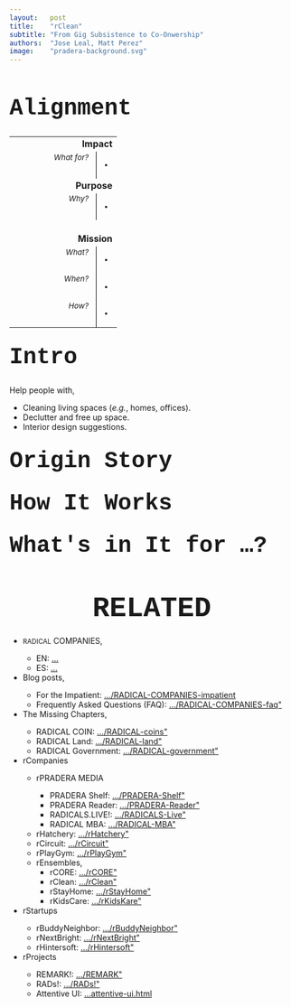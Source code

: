 ```yaml
---
layout:   post
title:    "rClean"
subtitle: "From Gig Subsistence to Co-Onwership"
authors:  "Jose Leal, Matt Perez"
image:    "pradera-background.svg"
---
```


<div style="display: none; ">
 <p>Helping people keep their homes and their businesses clean, decluttered, and presentable.</p>
</div>

<h1 style="font-size:40px; font-family:Courier New, monospace; ">Alignment</h1>
 <table>
 <tbody style="font-size:smaller; vertical-align:top; ">
  <tr>
   <td colspan="2" style="font-weight:bold; font-size:larger; text-align:right; ">Impact</td>
  </tr>
  <tr>
   <td style="text-align:right; width:10em; font-style:italic; padding-right:1em; border-right:1px solid black; ">What for?</td>
   <td>
    <ul>
     <li></li>
    </ul>
   </td>
  </tr>
  <tr>
   <td colspan="2" style="font-weight:bold; font-size:larger; text-align:right; ">Purpose</td>
  </tr>
  <tr>
   <td style="text-align:right; width:10em; font-style:italic; padding-right:1em; border-right:1px solid black; ">Why?</td>
   <td>
    <ul>
     <li></li>
    </ul>
   </td>
  </tr>
  <tr>
   <td colspan="2">&nbsp;</td>
  </tr>
  <tr>
   <td colspan="2" style="font-weight:bold; font-size:larger; text-align:right; ">Mission</td>
  </tr>
  <tr>
   <td style="text-align:right; width:10em; font-style:italic; padding-right:1em; border-right:1px solid black; ">What?</td>
   <td>
    <ul>
     <li></li>
    </ul>
   </td>
  </tr>
  <tr>
   <td style="text-align:right; width:10em; font-style:italic; padding-right:1em; border-right:1px solid black; ">When?</td>
   <td>
    <ul>
     <li></li>
    </ul>
   </td>
  </tr>
  <tr>
   <td style="text-align:right; width:10em; font-style:italic; padding-right:1em; border-right:1px solid black; ">How?</td>
   <td>
    <ul>
     <li></li>
    </ul>
   </td>
  </tr>
 </tbody>
</table>

<h1 style="font-size:40px; font-family:Courier New, monospace; margin-top:30px; ">Intro</h1>
 <p>Help people with,</p>
 <ul>
  <li>Cleaning living spaces (<em>e.g.</em>, homes, offices).</li>
  <li>Declutter and free up space.</li>
  <li>Interior design suggestions.</li>
 </ul>

<h1 style="font-size:40px; font-family:Courier New, monospace; margin-top:30px; ">Origin Story</h1>

<h1 style="font-size:40px; font-family:Courier New, monospace; margin-top:30px; ">How It Works</h1>

<h1 style="font-size:40px; font-family:Courier New, monospace; margin-top:30px; ">What's in It for &hellip;?</h1>

<h1 style="font-size:50px; font-family:Courier New, monospace; text-align:center; margin: 60px 0 20px 0; ">RELATED</h1>
 <ul>
  <li><span style="font-size:smaller; ">RADICAL</span> COMPANIES,</li>
   <ul>
    <li><a>EN</a>: <a href="#">&hellip;</a></li>
    <li><a>ES</a>: <a href="#">&hellip;</a></li>
   </ul>
  <li>Blog posts,</li>
   <ul>
    <li>For the Impatient: <a href="https://radicalcompanies.com/2022/05/04/RADICAL-COMPANIES-impatient">&hellip;/RADICAL-COMPANIES-impatient</a></li>
    <li>Frequently Asked Questions (FAQ): <a href="https://radicalcompanies.com/2022/05/05/RADICAL-COMPANIES-faq">&hellip;/RADICAL-COMPANIES-faq"</a></li>
   </ul>
   <li>The Missing Chapters,</li>
    <ul>
     <li>RADICAL COIN: <a href="https://radicalcompanies.com/2022/05/07/RADICAL-coins">&hellip;/RADICAL-coins"</a></li>
     <li>RADICAL Land: <a href="https://radicalcompanies.com/2022/05/08/RADICAL-land">&hellip;/RADICAL-land"</a></li>
     <li>RADICAL Government: <a href="https://radicalcompanies.com/2022/05/06/RADICAL-government">&hellip;/RADICAL-government"</a></li>
    </ul>
   <li>rCompanies</li>
    <ul>
     <li>rPRADERA MEDIA</li>
      <ul>
       <li>PRADERA Shelf: <a href="https://radicalcompanies.com/2022/04/02/PRADERA-Shelf">&hellip;/PRADERA-Shelf"</a></li>
       <li>PRADERA Reader: <a href="https://radicalcompanies.com/2022/04/01/PRADERA-Reader">&hellip;/PRADERA-Reader"</a></li>
       <li>RADICALS.LIVE!: <a href="https://radicalcompanies.com/2022/04/04/RADICALS-Live">&hellip;/RADICALS-Live"</a></li>
       <li>RADICAL MBA: <a href="https://radicalcompanies.com/2022/04/03/RADICAL-MBA">&hellip;/RADICAL-MBA"</a></li>
      </ul>
      <li>rHatchery: <a href="https://radicalcompanies.com/2022/05/16/rHatchery">&hellip;/rHatchery"</a></li>
      <li>rCircuit: <a href="https://radicalcompanies.com/2022/04/05/rCircuit">&hellip;/rCircuit"</a></li>
      <li>rPlayGym: <a href="https://radicalcompanies.com/2022/04/06/rPlayGym">&hellip;/rPlayGym"</a></li>
      <li>rEnsembles,
       <ul>
        <li>rCORE: <a href="https://radicalcompanies.com/2022/05/15/rCORE">&hellip;/rCORE"</a></li>
        <li>rClean: <a href="https://radicalcompanies.com/2022/05/14/rClean">&hellip;/rClean"</a></li>
        <li>rStayHome: <a href="https://radicalcompanies.com/2022/05/12/rStayHome">&hellip;/rStayHome"</a></li>
        <li>rKidsCare: <a href="https://radicalcompanies.com/2022/05/13/rKidsKare">&hellip;/rKidsKare"</a></li>
       </ul>
    </ul>
  <li>rStartups</li>
   <ul>
    <li>rBuddyNeighbor: <a href="https://radicalcompanies.com/2022/05/20/rBuddyNeighbor">&hellip;/rBuddyNeighbor"</a></li>
    <li>rNextBright: <a href="https://radicalcompanies.com/2022/05/22/rNextBright">&hellip;/rNextBright"</a></li>
    <li>rHintersoft: <a href="https://radicalcompanies.com/2022/05/21/rHintersoft">&hellip;/rHintersoft"</a></li> 
   </ul>
  <li>rProjects</li>
   <ul>
    <li>REMARK!: <a href="https://radicalcompanies.com/2022/05/18/REMARK">&hellip;/REMARK"</a></li>
    <li>RADs!: <a href="https://radicalcompanies.com/2022/05/19/RADs!">&hellip;/RADs!"</a></li>
    <li>Attentive UI: <a href="https://radicalcompanies.com/2022/05/17/attentive-ui.html">&hellip;attentive-ui.html</a></li>
   </ul>
 </ul>
